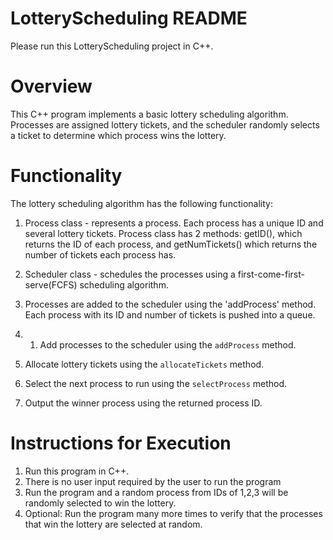 # LotteryScheduling README

Please run this LotteryScheduling project in C++.

# Overview

This C++ program implements a basic lottery scheduling algorithm. Processes are assigned lottery tickets, and the scheduler randomly selects a ticket to determine which process wins the lottery. 

# Functionality
The lottery scheduling algorithm has the following functionality:
1. Process class - represents a process. Each process has a unique ID and several lottery tickets. Process class has 2 methods: getID(), which returns the ID of each process, and getNumTickets() which returns the number of tickets each process has.
2. Scheduler class - schedules the processes using a first-come-first-serve(FCFS) scheduling algorithm.
3. Processes are added to the scheduler using the 'addProcess' method. Each process with its ID and number of tickets is pushed into a queue.
   
5. 1. Add processes to the scheduler using the `addProcess` method.
2. Allocate lottery tickets using the `allocateTickets` method.
3. Select the next process to run using the `selectProcess` method.
4. Output the winner process using the returned process ID.

   
# Instructions for Execution
1. Run this program in C++.
2. There is no user input required by the user to run the program
3. Run the program and a random process from IDs of 1,2,3 will be randomly selected to win the lottery.
4. Optional: Run the program many more times to verify that the processes that win the lottery are selected at random.


